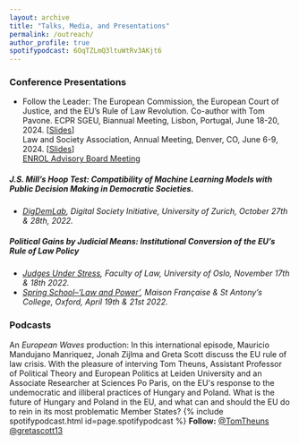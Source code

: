 ```yaml
---
layout: archive
title: "Talks, Media, and Presentations"
permalink: /outreach/
author_profile: true
spotifypodcast: 6OqTZLmQ3ltuWtRv3AKjt6
---
```


### Conference Presentations 

- Follow the Leader: The European Commission, the European Court of Justice, and the EU’s Rule of Law Revolution. Co-author with Tom Pavone. 
ECPR SGEU, Biannual Meeting, Lisbon, Portugal, June 18-20, 2024. [[Slides](/assets/files/ecprsgeu2024_slides_follow.pdf)]<br>
Law and Society Association, Annual Meeting, Denver, CO, June 6-9, 2024. [[Slides](/assets/files/lsa2024_slides_follow.pdf)] <br>
[ENROL Advisory Board Meeting](https://www.sv.uio.no/arena/english/research/projects/enrol/index.html)<br>

##### J.S. Mill’s Hoop Test: Compatibility of Machine Learning Models with Public Decision Making in Democratic Societies.
* [*DigDemLab*](https://digdemlab.io/event/wk2022.html)*, Digital Society Initiative, University of Zurich, October 27th & 28th, 2022.*

##### Political Gains by Judicial Means: Institutional Conversion of the EU’s Rule of Law Policy
* [*Judges Under Stress*](https://www.jus.uio.no/ifp/english/research/projects/jus/events/20221118.html)*, Faculty of Law, University of Oslo, November 17th & 18th 2022.*
* [*Spring School–‘Law and Power’*](https://europaeum.org/report-2022-spring-school/)*, Maison Française & St Antony’s College, Oxford, April 19th & 21st 2022.*

### Podcasts 
An *European Waves* production: In this international episode, Mauricio Mandujano Manriquez, Jonah Zijlma and Greta Scott discuss the EU rule of law crisis. With the pleasure of interving  Tom Theuns, Assistant Professor of Political Theory and European Politics at Leiden University and an Associate Researcher at Sciences Po Paris, on the EU's response to the undemocratic and illiberal practices of Hungary and Poland. What is the future of Hungary and Poland in the EU, and what can and should the EU do to rein in its most problematic Member States?
{% include spotifypodcast.html id=page.spotifypodcast %}
**Follow:** [@TomTheuns](https://twitter.com/TomTheuns) [@gretascott13](https://twitter.com/gretascott13)